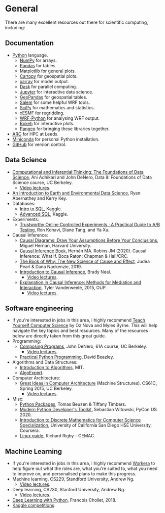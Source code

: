 # General

There are many excellent resources out there for scientific computing, including:

## Documentation
- [Python](https://docs.python.org/3/) language.  
    - [NumPy](https://numpy.org/) for arrays.  
    - [Pandas](https://pandas.pydata.org/) for tables.  
    - [Matplotlib](https://matplotlib.org/) for general plots.  
    - [Cartopy](https://scitools.org.uk/cartopy/docs/latest/) for geospatial plots.  
    - [xarray](http://xarray.pydata.org/en/stable/) for model output.  
    - [Dask](https://dask.org/) for parallel computing.  
    - [Jupyter](https://jupyter.org/) for interactive data science.  
    - [GeoPandas](https://geopandas.org/) for geospatial tables.  
    - [Salem](https://salem.readthedocs.io/en/stable/) for some helpful WRF tools.  
    - [SciPy](https://www.scipy.org/) for mathematics and statistics.  
    - [xESMF](https://xesmf.readthedocs.io/en/latest/) for regridding.  
    - [WRF-Python](https://wrf-python.readthedocs.io/en/latest/) for analysing WRF output.  
    - [Bokeh](https://docs.bokeh.org/en/latest/) for interactive plots.  
    - [Pangeo](https://pangeo.io/) for bringing these libraries together.  
- [ARC](https://arcdocs.leeds.ac.uk/welcome.html) for HPC at Leeds.  
- [Miniconda](https://docs.conda.io/en/latest/miniconda.html) for personal Python installation.  
- [GitHub](https://docs.github.com/en/github) for version control.  

## Data Science  
- [Computational and Inferential Thinking: The Foundations of Data Science](https://inferentialthinking.com/chapters/intro.html), Ani Adhikari and John DeNero, Data 8: Foundations of Data Science course, UC Berkeley.  
  - [Video lectures](https://www.youtube.com/playlist?list=PL3juAj0fqNsI4HLvMJFnZDDabxAExG0wv).  
- [An Introduction to Earth and Environmental Data Science](https://earth-env-data-science.github.io/intro), Ryan Abernathey and Kerry Key.  
- Databases:
  - [Intro to SQL](https://www.kaggle.com/learn/intro-to-sql), Kaggle.  
  - [Advanced SQL](https://www.kaggle.com/learn/advanced-sql), Kaggle.  
- Experiments:
  - [Trustworthy Online Controlled Experiments : A Practical Guide to A/B Testing](https://experimentguide.com/), Ron Kohavi, Diane Tang, and Ya Xu.   
- Causal Inference:
  - [Causal Diagrams: Draw Your Assumptions Before Your Conclusions](https://www.edx.org/course/causal-diagrams-draw-your-assumptions-before-your), Miguel Hernan, Harvard University.  
  - [Causal Inference Book](https://www.hsph.harvard.edu/miguel-hernan/causal-inference-book/), Hernán MA, Robins JM (2020). Causal Inference: What If. Boca Raton: Chapman & Hall/CRC.  
  - [The Book of Why: The New Science of Cause and Effect](https://www.amazon.co.uk/Book-Why-Science-Cause-Effect/dp/0141982411/ref=asc_df_0141982411/?tag=googshopuk-21&linkCode=df0&hvadid=280101927806&hvpos=&hvnetw=g&hvrand=1515808143887519158&hvpone=&hvptwo=&hvqmt=&hvdev=c&hvdvcmdl=&hvlocint=&hvlocphy=9046357&hvtargid=pla-555411478238&psc=1&th=1&psc=1), Judea Pearl & Dana Nackenzie, 2019.  
  - [Introduction to Causal Inference](https://www.bradyneal.com/causal-inference-course), Brady Neal.  
    - [Video lectures](https://www.youtube.com/playlist?list=PLoazKTcS0RzZ1SUgeOgc6SWt51gfT80N0).  
  - [Explanation in Causal Inference: Methods for Mediation and Interaction](https://www.amazon.co.uk/Explanation-Causal-Inference-Mediation-Interaction/dp/0199325871), Tyler Vanderweele, 2015, OUP.  
    - [Video lectures](https://www.youtube.com/channel/UCQu03AdpGNsY3Ez_8QiJDYg/videos).  

## Software engineering  
- If you're interested in jobs in this area, I highly recommend [Teach Yourself Computer Science](https://teachyourselfcs.com/) by Oz Nova and Myles Byrne. This will help navigate the key topics and best resources. Many of the resources below are directly taken from this great guide.   
- Programming:  
  - [Composing Programs](https://composingprograms.com/), John DeNero, 61A course, UC Berkeley.  
    - [Video lectures](https://www.youtube.com/c/JohnDeNero/playlists).  
  - [Practical Python Programming](https://github.com/dabeaz-course/practical-python), David Beazley.  
- Algorithms and Data Structures:
  - [Introduction to Algorithms](https://youtube.com/playlist?list=PLUl4u3cNGP61Oq3tWYp6V_F-5jb5L2iHb), MIT.  
  - [AlgoExpert](https://www.algoexpert.io/).  
- Computer Architecture:
  - [Great Ideas in Computer Architecture](https://inst.eecs.berkeley.edu//~cs61c/sp15/) (Machine Structures). CS61C, Spring 2015, UC Berkeley.  
    - [Video lectures](https://www.youtube.com/playlist?list=PLhMnuBfGeCDM8pXLpqib90mDFJI-e1lpk).  
- Misc:
  - [Python Packages](https://py-pkgs.org/), Tomas Beuzen & Tiffany Timbers.  
  - [Modern Python Developer's Toolkit](https://youtu.be/WkUBx3g2QfQ), Sebastian Witowski, PyCon US 2020.  
  - [Introduction to Discrete Mathematics for Computer Science Specialization](https://www.coursera.org/specializations/discrete-mathematics), University of California San Diego HSE University, Coursera.  
  - [Linux guide](https://github.com/cemacrr/linux_intro/blob/master/document.pdf), Richard Rigby - CEMAC.  
  
## Machine Learning  
- If you're interested in jobs in this area, I highly recommend [Workera](https://workera.ai/) to help figure out what the roles are, what you're suited to, what you need to improve on, and personalised plans to make this progress.  
- Machine learning, CS229, Standford University, Andrew Ng.  
  - [Video lectures](https://www.youtube.com/playlist?list=PLoROMvodv4rMiGQp3WXShtMGgzqpfVfbU).  
- Deep learning, CS230, Stanford University, Andrew Ng.  
  - [Video lectures](https://www.youtube.com/playlist?list=PLoROMvodv4rOABXSygHTsbvUz4G_YQhOb).  
- [Deep Learning with Python](https://www.amazon.co.uk/Deep-Learning-Python-Francois-Chollet/dp/1617294438), Francois Chollet, 2018.  
- [Kaggle competitions](https://www.kaggle.com/competitions).  
